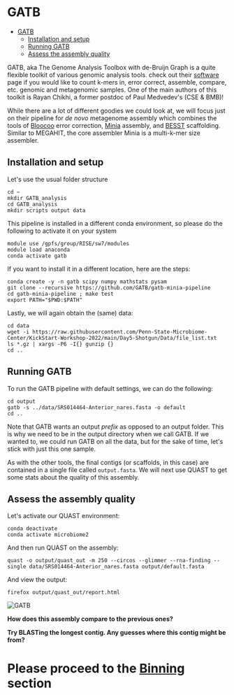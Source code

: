 # GATB
- [GATB](#gatb)
  - [Installation and setup](#installation-and-setup)
  - [Running GATB](#running-gatb)
  - [Assess the assembly quality](#assess-the-assembly-quality)

GATB, aka The Genome Analysis Toolbox with de-Bruijn Graph is a quite flexible toolkit of various genomic analysis tools. check out their [software](https://gatb.inria.fr/software/) 
page if you would like to count k-mers in, error correct, assemble, compare, etc. genomic and metagenomic samples. One of the main authors of this toolkit is Rayan Chikhi, a 
former postdoc of Paul Medvedev's (CSE & BMB)!

While there are a lot of different goodies we could look at, we will focus just on their pipeline for _de novo_ metagenome assembly which combines the tools of 
[Bloocoo](https://gatb.inria.fr/software/bloocoo/) error correction, [Minia](https://github.com/ksahlin/BESST) assembly, and [BESST](https://gatb.inria.fr/software/minia/) scaffolding. Similar to MEGAHIT, the core assembler Minia is a multi-k-mer size assembler.

## Installation and setup
Let's use the usual folder structure
```
cd ~
mkdir GATB_analysis
cd GATB_analysis
mkdir scripts output data
```
This pipeline is installed in a different conda environment, so please do the following to activate it on your system
```
module use /gpfs/group/RISE/sw7/modules
module load anaconda
conda activate gatb
```

If you want to install it in a different location, here are the steps:
```
conda create -y -n gatb scipy numpy mathstats pysam
git clone --recursive https://github.com/GATB/gatb-minia-pipeline
cd gatb-minia-pipeline ; make test
export PATH="$PWD:$PATH"
```

Lastly, we will again obtain the (same) data:
```
cd data
wget -i https://raw.githubusercontent.com/Penn-State-Microbiome-Center/KickStart-Workshop-2022/main/Day5-Shotgun/Data/file_list.txt
ls *.gz | xargs -P6 -I{} gunzip {}
cd ..
```

## Running GATB

To run the GATB pipeline with default settings, we can do the following:
```
cd output
gatb -s ../data/SRS014464-Anterior_nares.fasta -o default
cd ..
```
Note that GATB wants an output _prefix_ as opposed to an output folder. This is why we need to be in the output directory when we call GATB.
If we wanted to, we could run GATB on all the data, but for the sake of time, let's stick with just this one sample.

As with the other tools, the final contigs (or scaffolds, in this case) are contained in a single file called `output.fasta`. We will next use QUAST to get some stats 
about the quality of this assembly.

## Assess the assembly quality
Let's activate our QUAST environment:
```
conda deactivate
conda activate microbiome2
```

And then run QUAST on the assembly:
```
quast -o output/quast_out -m 250 --circos --glimmer --rna-finding --single data/SRS014464-Anterior_nares.fasta output/default.fasta
```
And view the output:
```
firefox output/quast_out/report.html
```
![GATB](https://user-images.githubusercontent.com/6362936/128284961-4bd6722d-08d1-4f47-989d-342a22509754.PNG)


**How does this assembly compare to the previous ones?**

**Try BLASTing the longest contig. Any guesses where this contig might be from?**

# Please proceed to the [Binning](Binning.md) section
